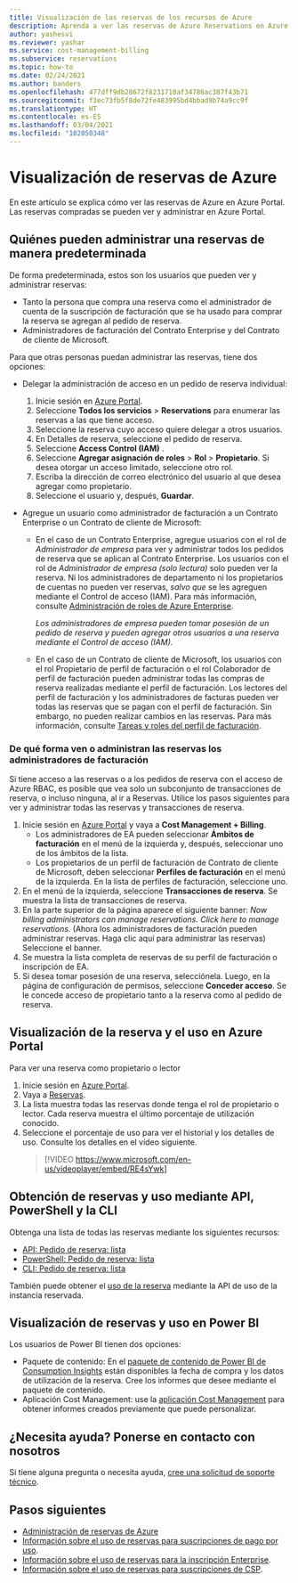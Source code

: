 ```yaml
---
title: Visualización de las reservas de los recursos de Azure
description: Aprenda a ver las reservas de Azure Reservations en Azure Portal. Consulte la información sobre reservas y uso con las API, PowerShell, la CLI y Power BI.
author: yashesvi
ms.reviewer: yashar
ms.service: cost-management-billing
ms.subservice: reservations
ms.topic: how-to
ms.date: 02/24/2021
ms.author: banders
ms.openlocfilehash: 477dff9db28672f8231710af34786ac387f43b71
ms.sourcegitcommit: f3ec73fb5f8de72fe483995bd4bbad9b74a9cc9f
ms.translationtype: HT
ms.contentlocale: es-ES
ms.lasthandoff: 03/04/2021
ms.locfileid: "102050348"
---
```

# <a name="view-azure-reservations"></a>Visualización de reservas de Azure

En este artículo se explica cómo ver las reservas de Azure en Azure Portal. Las reservas compradas se pueden ver y administrar en Azure Portal.

## <a name="who-can-manage-a-reservation-by-default"></a>Quiénes pueden administrar una reservas de manera predeterminada

De forma predeterminada, estos son los usuarios que pueden ver y administrar reservas:

- Tanto la persona que compra una reserva como el administrador de cuenta de la suscripción de facturación que se ha usado para comprar la reserva se agregan al pedido de reserva.
- Administradores de facturación del Contrato Enterprise y del Contrato de cliente de Microsoft.

Para que otras personas puedan administrar las reservas, tiene dos opciones:

- Delegar la administración de acceso en un pedido de reserva individual:
    1. Inicie sesión en [Azure Portal](https://portal.azure.com).
    1. Seleccione **Todos los servicios** > **Reservations** para enumerar las reservas a las que tiene acceso.
    1. Seleccione la reserva cuyo acceso quiere delegar a otros usuarios.
    1. En Detalles de reserva, seleccione el pedido de reserva.
    1. Seleccione **Access Control (IAM)** .
    1. Seleccione **Agregar asignación de roles** > **Rol** > **Propietario**. Si desea otorgar un acceso limitado, seleccione otro rol.
    1. Escriba la dirección de correo electrónico del usuario al que desea agregar como propietario.
    1. Seleccione el usuario y, después, **Guardar**.

- Agregue un usuario como administrador de facturación a un Contrato Enterprise o un Contrato de cliente de Microsoft:
    - En el caso de un Contrato Enterprise, agregue usuarios con el rol de _Administrador de empresa_ para ver y administrar todos los pedidos de reserva que se aplican al Contrato Enterprise. Los usuarios con el rol de _Administrador de empresa (solo lectura)_ solo pueden ver la reserva. Ni los administradores de departamento ni los propietarios de cuentas no pueden ver reservas, _salvo que_ se les agreguen mediante el Control de acceso (IAM). Para más información, consulte [Administración de roles de Azure Enterprise](../manage/understand-ea-roles.md).

        _Los administradores de empresa pueden tomar posesión de un pedido de reserva y pueden agregar otros usuarios a una reserva mediante el Control de acceso (IAM)._
    - En el caso de un Contrato de cliente de Microsoft, los usuarios con el rol Propietario de perfil de facturación o el rol Colaborador de perfil de facturación pueden administrar todas las compras de reserva realizadas mediante el perfil de facturación. Los lectores del perfil de facturación y los administradores de facturas pueden ver todas las reservas que se pagan con el perfil de facturación. Sin embargo, no pueden realizar cambios en las reservas.
    Para más información, consulte [Tareas y roles del perfil de facturación](../manage/understand-mca-roles.md#billing-profile-roles-and-tasks).

### <a name="how-billing-administrators-view-or-manage-reservations"></a>De qué forma ven o administran las reservas los administradores de facturación

Si tiene acceso a las reservas o a los pedidos de reserva con el acceso de Azure RBAC, es posible que vea solo un subconjunto de transacciones de reserva, o incluso ninguna, al ir a Reservas. Utilice los pasos siguientes para ver y administrar todas las reservas y transacciones de reserva.

1. Inicie sesión en [Azure Portal](https://portal.azure.com) y vaya a **Cost Management + Billing**.
    - Los administradores de EA pueden seleccionar **Ámbitos de facturación** en el menú de la izquierda y, después, seleccionar uno de los ámbitos de la lista.
    - Los propietarios de un perfil de facturación de Contrato de cliente de Microsoft, deben seleccionar **Perfiles de facturación** en el menú de la izquierda. En la lista de perfiles de facturación, seleccione uno.
1. En el menú de la izquierda, seleccione **Transacciones de reserva**. Se muestra la lista de transacciones de reserva.
1. En la parte superior de la página aparece el siguiente banner: *Now billing administrators can manage reservations. Click here to manage reservations.* (Ahora los administradores de facturación pueden administrar reservas. Haga clic aquí para administrar las reservas) Seleccione el banner.
1. Se muestra la lista completa de reservas de su perfil de facturación o inscripción de EA.
1. Si desea tomar posesión de una reserva, selecciónela. Luego, en la página de configuración de permisos, seleccione **Conceder acceso**. Se le concede acceso de propietario tanto a la reserva como al pedido de reserva.

## <a name="view-reservation-and-utilization-in-the-azure-portal"></a>Visualización de la reserva y el uso en Azure Portal

Para ver una reserva como propietario o lector

1. Inicie sesión en [Azure Portal](https://portal.azure.com).
2. Vaya a [Reservas](https://portal.azure.com/#blade/Microsoft_Azure_Reservations/ReservationsBrowseBlade).
3. La lista muestra todas las reservas donde tenga el rol de propietario o lector. Cada reserva muestra el último porcentaje de utilización conocido.
4. Seleccione el porcentaje de uso para ver el historial y los detalles de uso. Consulte los detalles en el vídeo siguiente.
   > [!VIDEO https://www.microsoft.com/en-us/videoplayer/embed/RE4sYwk] 

## <a name="get-reservations-and-utilization-using-apis-powershell-and-cli"></a>Obtención de reservas y uso mediante API, PowerShell y la CLI

Obtenga una lista de todas las reservas mediante los siguientes recursos:

- [API: Pedido de reserva: lista](/rest/api/reserved-vm-instances/reservationorder/list)
- [PowerShell: Pedido de reserva: lista](/powershell/module/azurerm.reservations/get-azurermreservationorder)
- [CLI: Pedido de reserva: lista](/cli/azure/reservations/reservation-order#az-reservations-reservation-order-list)

También puede obtener el [uso de la reserva](/rest/api/billing/enterprise/billing-enterprise-api-reserved-instance-usage) mediante la API de uso de la instancia reservada. 

## <a name="see-reservations-and-utilization-in-power-bi"></a>Visualización de reservas y uso en Power BI

Los usuarios de Power BI tienen dos opciones:
- Paquete de contenido: En el [paquete de contenido de Power BI de Consumption Insights](/power-bi/desktop-connect-azure-cost-management) están disponibles la fecha de compra y los datos de utilización de la reserva. Cree los informes que desee mediante el paquete de contenido. 
- Aplicación Cost Management: use la [aplicación Cost Management](https://appsource.microsoft.com/product/power-bi/costmanagement.azurecostmanagementapp) para obtener informes creados previamente que puede personalizar.

## <a name="need-help-contact-us"></a>¿Necesita ayuda? Ponerse en contacto con nosotros

Si tiene alguna pregunta o necesita ayuda, [cree una solicitud de soporte técnico](https://go.microsoft.com/fwlink/?linkid=2083458).

## <a name="next-steps"></a>Pasos siguientes

- [Administración de reservas de Azure](manage-reserved-vm-instance.md)
- [Información sobre el uso de reservas para suscripciones de pago por uso](understand-reserved-instance-usage.md).
- [Información sobre el uso de reservas para la inscripción Enterprise](understand-reserved-instance-usage-ea.md).
- [Información sobre el uso de reservas para suscripciones de CSP](/partner-center/azure-reservations).

